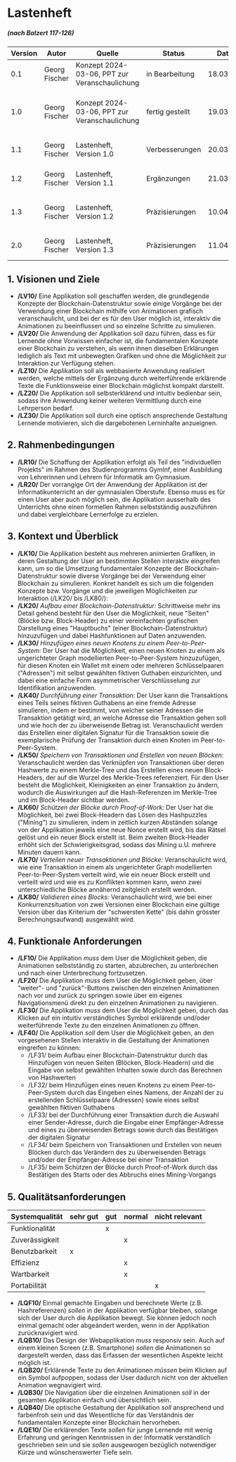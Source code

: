 # Lastenheft 
#####  (nach Balzert 117-126)

| Version | Autor | Quelle | Status | Datum | Kommentar |
| ------- | ----- | ------ | ------ | ----- | --------- |
|  0.1    |  Georg Fischer   | Konzept 2024-03-06, PPT zur Veranschaulichung | in Bearbeitung  | 18.03.2024 | Datei erstellt, Pkt. 1-3 bearbeitet                        |
|  1.0    |  Georg Fischer   | Konzept 2024-03-06, PPT zur Veranschaulichung | fertig gestellt | 19.03.2024 | Pkt. 3-5 bearbeitet, Bearbeitung (vorläufig) abgeschlossen |
|  1.1    |  Georg Fischer   | Lastenheft, Version 1.0                       | Verbesserungen  | 20.03.2024 | sprachliche Nachbesserungen Pkt.5                          |
|  1.2    |  Georg Fischer   | Lastenheft, Version 1.1                       | Ergänzungen     | 21.03.2024 | in Pkt. 1 /LZ30/ ergänzt, in Pkt. 5 /LQB50/ ergänzt        |
|  1.3    |  Georg Fischer   | Lastenheft, Version 1.2                       | Präzisierungen  | 10.04.2024 | /LF10/ und /LF20/ ergänzt und sprachlich verdeutlicht      |
|  2.0    |  Georg Fischer   | Lastenheft, Version 1.3                       | Präzisierungen  | 11.04.2024 | einige Formulierungen leicht verändert                     |



## 1. Visionen und Ziele

* **/LV10/** Eine Applikation soll geschaffen werden, die grundlegende Konzepte der Blockchain-Datenstruktur sowie
einige Vorgänge bei der Verwendung einer Blockchain mithilfe von Animationen grafisch veranschaulicht, und bei
der es für den User möglich ist, interaktiv die Animationen zu beeinflussen und so einzelne Schritte zu simulieren.
* **/LV20/** Die Anwendung der Applikation soll dazu führen, dass es für Lernende ohne Vorwissen einfacher ist,
die fundamentalen Konzepte einer Blockchain zu verstehen, als wenn ihnen dieselben Erklärungen lediglich als Text
mit unbewegten Grafiken und ohne die Möglichkeit zur Interaktion zur Verfügung stehen.
* **/LZ10/** Die Applikation soll als webbasierte Anwendung realisiert werden, welche mittels der Ergänzung durch
weiterführende erklärende Texte die Funktionsweise einer Blockchain möglichst kompakt darstellt.
* **/LZ20/** Die Applikation soll selbsterklärend und intuitiv bedienbar sein, sodass ihre Anwendung keiner
weiteren Vermittlung durch eine Lehrperson bedarf.
* **/LZ30/** Die Applikation soll durch eine optisch ansprechende Gestaltung Lernende motivieren, sich die
dargebotenen Lerninhalte anzueignen.

## 2. Rahmenbedingungen

* **/LR10/** Die Schaffung der Applikation erfolgt als Teil des "individuellen Projekts" im Rahmen des
Studienprogramms GymInf, einer Ausbildung von Lehrerinnen und Lehrern für Informatik am Gymnasium.
* **/LR20/** Der vorrangige Ort der Anwendung der Applikation ist der Informatikunterricht an der gymnasialen
Oberstufe. Ebenso muss es für einen User aber auch möglich sein, die Applikation ausserhalb des Unterrichts ohne
einen formellen Rahmen selbstständig auszuführen und dabei vergleichbare Lernerfolge zu erzielen.

## 3. Kontext und Überblick
 
* **/LK10/** Die Applikation besteht aus mehreren animierten Grafiken, in deren Gestaltung der User an bestimmten
Stellen interaktiv eingreifen kann, um so die Umsetzung fundamentaler Konzepte der Blockchain-Datenstruktur sowie
diverse Vorgänge bei der Verwendung einer Blockchain zu simulieren. Konkret handelt es sich um die folgenden
Konzepte bzw. Vorgänge und die jeweiligen Möglichkeiten zur Interaktion (/LK20/ bis /LK80/):
* **/LK20/** *Aufbau einer Blockchain-Datenstruktur:* Schrittweise mehr ins Detail gehend besteht für den User die
Möglichkeit, neue "Seiten" (Blöcke bzw. Block-Header) zu einer vereinfachten grafischen Darstellung eines
"Hauptbuchs" (einer Blockchain-Datenstruktur) hinzuzufügen und dabei Hashfunktionen auf Daten anzuwenden.
* **/LK30/** *Hinzufügen eines neuen Knotens zu einem Peer-to-Peer-System:* Der User hat die Möglichkeit, einen
neuen Knoten zu einem als ungerichteter Graph modellierten Peer-to-Peer-System hinzuzufügen, für diesen Knoten ein
Wallet mit einem oder mehreren Schlüsselpaaren ("Adressen") mit selbst gewählten fiktiven Guthaben einzurichten,
und dabei eine einfache Form asymmetrischer Verschlüsselung zur Identifikation anzuwenden.
* **/LK40/** *Durchführung einer Transaktion:* Der User kann die Transaktions eines Teils seines fiktiven Guthabens
an eine fremde Adresse simulieren, indem er bestimmt, von welcher seiner Adressen die Transaktion getätigt wird, an
welche Adresse die Transaktion gehen soll und wie hoch der zu überweisende Betrag ist. Veranschaulicht werden das
Erstellen einer digitalen Signatur für die Transaktion sowie die exemplarische Prüfung der Transaktion durch einen
Knoten im Peer-to-Peer-System.
* **/LK50/** *Speichern von Transaktionen und Erstellen von neuen Blöcken:* Veranschaulicht werden das Verknüpfen
von Transaktionen über deren Hashwerte zu einem Merkle-Tree und das Erstellen eines neuen Block-Headers, der auf die
Wurzel des Merkle-Trees referenziert. Für den User besteht die Möglichkeit, Kleinigkeiten an einer Transaktion zu
ändern, wodurch die Auswirkungen auf die Hash-Referenzen im Merkle-Tree und im Block-Header sichtbar werden.
* **/LK60/** *Schützen der Blöcke durch Proof-of-Work:* Der User hat die Möglichkeit, bei zwei Block-Headern das
Lösen des Hashpuzzles ("Mining") zu simulieren, indem in zeitlich kurzen Abständen solange von der Applikation
jeweils eine neue Nonce erstellt wird, bis das Rätsel gelöst und ein neuer Block erstellt ist. Beim zweiten
Block-Header erhöht sich der Schwierigkeitsgrad, sodass das Mining u.U. mehrere Minuten dauern kann.
* **/LK70/** *Verteilen neuer Transaktionen und Blöcke:* Veranschaulicht wird, wie eine Transaktion in einem als
ungerichteter Graph modellierten Peer-to-Peer-System verteilt wird, wie ein neuer Block erstellt und verteilt wird
und wie es zu Konflikten kommen kann, wenn zwei unterschiedliche Blöcke annähernd zeitgleich erstellt werden.
* **/LK80/** *Validieren eines Blocks:* Veranschaulicht wird, wie bei einer Konkurrenzsituation von zwei Versionen
einer Blockchain eine gültige Version über das Kriterium der "schwersten Kette" (bis dahin grösster
Berechnungsaufwand) ausgewählt wird.

## 4. Funktionale Anforderungen

* **/LF10/** Die Applikation *muss* dem User die Möglichkeit geben, die Animationen selbstständig zu starten,
abzubrechen, zu unterbrechen und nach einer Unterbrechung fortzusetzen.
* **/LF20/** Die Applikation *muss* dem User die Möglichkeit geben, über "weiter"- und "zurück"-Buttons
zwischen den einzelnen Animationen nach vor und zurück zu springen sowie über ein eigenes Navigationsmenü direkt zu den
einzelnen Animationen zu navigieren.
* **/LF30/** Die Applikation *muss* dem User die Möglichkeit geben, durch das Klicken auf ein intuitiv
verständliches Symbol erklärende und/oder weiterführende Texte zu den einzelnen Animationen zu öffnen.
* **/LF40/** Die Applikation *soll* dem User die Möglichkeit geben, an den vorgesehenen Stellen interaktiv in die
Gestaltung der Animationen eingreifen zu können:
  * /LF31/ beim Aufbau einer Blockchain-Datenstruktur durch das Hinzufügen von neuen Seiten (Blöcken, Block-Headern) und
    die Eingabe von selbst gewählten Inhalten sowie durch das Berechnen von Hashwerten
  * /LF32/ beim Hinzufügen eines neuen Knotens zu einem Peer-to-Peer-System durch das Eingeben eines Namens, der Anzahl der
    zu erstellenden Schlüsselpaare (Adressen) sowie eines selbst gewählten fiktiven Guthabens
  * /LF33/ bei der Durchführung einer Transaktion durch die Auswahl einer Sender-Adresse, durch die Eingabe einer
    Empfänger-Adresse und eines zu überweisenden Betrags sowie durch das Bestätigen der digitalen Signatur
  * /LF34/ beim Speichern von Transaktionen und Erstellen von neuen Blöcken durch das Verändern des zu überweisenden
    Betrags und/oder der Empfänger-Adresse bei einer Transaktion
  * /LF35/ beim Schützen der Blöcke durch Proof-of-Work durch das Bestätigen des Starts oder des Abbruchs eines
    Mining-Vorgangs


## 5. Qualitätsanforderungen

| Systemqualität       | sehr gut | gut | normal | nicht relevant |
| -------------------  | -------- | --- | ------ | -------------- | 
| Funktionalität       |          |  x  |        |                |
| Zuverässigkeit       |          |     |   x    |                |
| Benutzbarkeit        |    x     |     |        |                |
| Effizienz            |          |     |   x    |                |
| Wartbarkeit          |          |     |   x    |                |
| Portabilität         |          |     |        |       x        |

* **/LQF10/** Einmal gemachte Eingaben und berechnete Werte (z.B. Hashreferenzen) *sollen* in der Applikation
verfügbar bleiben, solange sich der User durch die Applikation bewegt. Sie können jedoch noch einmal gemacht oder
abgeändert werden, wenn in der Applikation zurücknavigiert wird.
* **/LQB10/** Das Design der Webapplikation *muss* responsiv sein. Auch auf einem kleinen Screen (z.B. Smartphone)
*sollen* die Animationen so dargestellt werden, dass das Erfassen der wesentlichen Aspekte leicht möglich ist. 
* **/LQB20/** Erklärende Texte zu den Animationen *müssen* beim Klicken auf ein Symbol aufpoppen, sodass der User
dadurch nicht von der aktuellen Animation wegnavigiert wird.
* **/LQB30/** Die Navigation über die einzelnen Animationen *soll* in der gesamten Applikation einfach und
übersichtlich sein.
* **/LQB40/** Die optische Gestaltung der Applikation *soll* ansprechend und farbenfroh sein und das Wesentliche
  für das Verständnis der fundamentalen Konzepte einer Blockchain hervorheben.
* **/LQE10/** Die erklärenden Texte *sollen* für junge Lernende mit wenig Erfahrung und geringen Kenntnissen in der
Informatik verständlich geschrieben sein und sie *sollen* ausgewogen bezüglich notwendiger Kürze und wünschenswerter
Tiefe sein.
